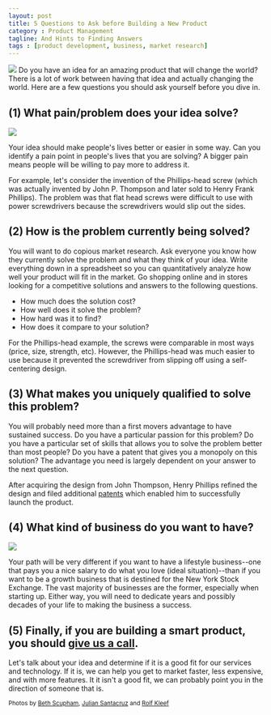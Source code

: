 ```yaml
---
layout: post
title: 5 Questions to Ask before Building a New Product
category : Product Management
tagline: And Hints to Finding Answers
tags : [product development, business, market research]
---
```


<img class="post_image" src="{{ BASE_PATH }}/images/5-questions-ideas.jpg" />
Do you have an idea for an amazing product that will change the world? There is a lot of work between having that idea and actually changing the world. Here are a few questions you should ask yourself before you dive in.


(1) What pain/problem does your idea solve?
---------

<img class="post_image_tall" src="{{ BASE_PATH }}/images/5-questions-pain-points.jpg" />

Your idea should make people's lives better or easier in some way. Can you identify a pain point in people's lives that you are solving? A bigger pain means people will be willing to pay more to address it.

For example, let's consider the invention of the Phillips-head screw (which was actually invented by John P. Thompson and later sold to Henry Frank Phillips). The problem was that flat head screws were difficult to use with power screwdrivers because the screwdrivers would slip out the sides.

(2) How is the problem currently being solved?
---------

You will want to do copious market research. Ask everyone you know how they currently solve the problem and what they think of your idea.  Write everything down in a spreadsheet so you can quantitatively analyze how well your product will fit in the market. Go shopping online and in stores looking for a competitive solutions and answers to the following questions.

- How much does the solution cost? 
- How well does it solve the problem? 
- How hard was it to find?
- How does it compare to your solution?

For the Phillips-head example, the screws were comparable in most ways (price, size, strength, etc).  However, the Phillips-head was much easier to use because it prevented the screwdriver from slipping off using a self-centering design.


(3) What makes you uniquely qualified to solve this problem?
----------

You will probably need more than a first movers advantage to have sustained success. Do you have a particular passion for this problem? Do you have a particular set of skills that allows you to solve the problem better than most people? Do you have a patent that gives you a monopoly on this solution? The advantage you need is largely dependent on your answer to the next question.

After acquiring the design from John Thompson, Henry Phillips refined the design and filed additional <a target="_blank" href="https://www.google.com/patents/US2046343">patents</a> which enabled him to successfully launch the product.

(4) What kind of business do you want to have? 
----------

<img class="post_image" src="{{ BASE_PATH }}/images/5-questions-nyse.jpg" />

Your path will be very different if you want to have a lifestyle business--one that pays you a nice salary to do what you love (ideal situation)--than if you want to be a growth business that is destined for the New York Stock Exchange. The vast majority of businesses are the former, especially when starting up. Either way, you will need to dedicate years and possibly decades of your life to making the business a success.

(5) Finally, if you are building a smart product, you should <a href="{{ BASE_PATH }}/contact-us/">give us a call</a>.
----------

Let's talk about your idea and determine if it is a good fit for our services and technology. If it is, we can help you get to market faster, less expensive, and with more features.  It it isn't a good fit, we can probably point you in the direction of someone that is.

<small>Photos by <a target="_blank" href="https://www.flickr.com/photos/bethscupham/">Beth Scupham</a>, <a target="_blank" href="https://www.flickr.com/photos/ful1to/">Julian Santacruz</a> and <a target="_blank" href="https://www.flickr.com/photos/rolfkleef/">Rolf Kleef</a></small>

